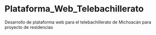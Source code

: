 # Plataforma_Web_Telebachillerato
Desarrollo de plataforma web para el  telebachillerato de Michoacán para proyecto de residencias
